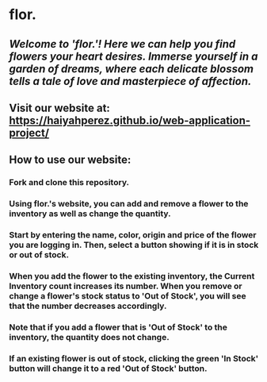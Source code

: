 # flor.

## **_Welcome to 'flor.'! Here we can help you find flowers your heart desires. Immerse yourself in a garden of dreams, where each delicate blossom tells a tale of love and masterpiece of affection._**

## Visit our website at: https://haiyahperez.github.io/web-application-project/

## How to use our website:

### Fork and clone this repository.

### Using flor.'s website, you can add and remove a flower to the inventory as well as change the quantity.

### Start by entering the name, color, origin and price of the flower you are logging in. Then, select a button showing if it is in stock or out of stock.

### When you add the flower to the existing inventory, the Current Inventory count increases its number. When you remove or change a flower's stock status to 'Out of Stock', you will see that the number decreases accordingly.

### Note that if you add a flower that is 'Out of Stock' to the inventory, the quantity does not change.

### If an existing flower is out of stock, clicking the green 'In Stock' button will change it to a red 'Out of Stock' button.
